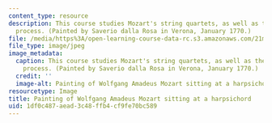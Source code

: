 ```yaml
---
content_type: resource
description: This course studies Mozart's string quartets, as well as the compositional
  process. (Painted by Saverio dalla Rosa in Verona, January 1770.)
file: /media/https%3A/open-learning-course-data-rc.s3.amazonaws.com/21m-304-writing-in-tonal-forms-ii-spring-2009/1df0c487aead3c48ffb4cf9fe70bc589_21m-304s09.jpg
file_type: image/jpeg
image_metadata:
  caption: This course studies Mozart's string quartets, as well as the compositional
    process. (Painted by Saverio dalla Rosa in Verona, January 1770.)
  credit: ''
  image-alt: Painting of Wolfgang Amadeus Mozart sitting at a harpsichord.
resourcetype: Image
title: Painting of Wolfgang Amadeus Mozart sitting at a harpsichord
uid: 1df0c487-aead-3c48-ffb4-cf9fe70bc589
---
```

